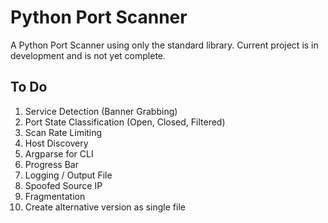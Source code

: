 # Python Port Scanner

A Python Port Scanner using only the standard library.
Current project is in development and is not yet complete.

<!-- TODO: -->

## To Do

1. Service Detection (Banner Grabbing)
2. Port State Classification (Open, Closed, Filtered)
3. Scan Rate Limiting
4. Host Discovery
5. Argparse for CLI
6. Progress Bar
7. Logging / Output File
8. Spoofed Source IP
9. Fragmentation
10. Create alternative version as single file

